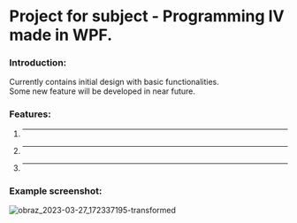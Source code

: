 # Project for subject - Programming IV made in WPF.

### Introduction:
  Currently contains initial design with basic functionalities.<br>
  Some new feature will be developed in near future.
   
### Features:
  1. ---
  2. ---
  3. ---
  
### Example screenshot:
![obraz_2023-03-27_172337195-transformed](https://user-images.githubusercontent.com/88060437/227987034-833ba2bf-d89a-48ae-87db-0ffc9362d263.png)

